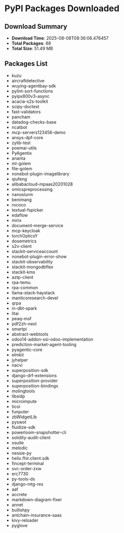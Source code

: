# PyPI Packages Downloaded

## Download Summary
- **Download Time**: 2025-08-08T08:36:06.476457
- **Total Packages**: 88
- **Total Size**: 51.49 MB

## Packages List
- kuzu
- aircraftdetective
- wuying-agentbay-sdk
- pylint-sort-functions
- pyipx800v3-async
- acacia-s2s-toolkit
- scipy-doctest
- fast-validators
- pancham
- datadog-checks-base
- ncatbot
- mcp-servers123456-demo
- ansys-dpf-core
- zylib-test
- poemai-utils
- PyAgentix
- ananta
- ml-golem
- file-golem
- nonebot-plugin-imagelibrary
- qiufeng
- alibabacloud-mpaas20201028
- omicspreprocessing
- nanoslurm
- benimang
- rococo
- textual-fspicker
- edaflow
- mirix
- document-merge-service
- mcp-keycloak
- torchOpticsY
- dosemetrics
- s2v-client
- stackit-serviceaccount
- nonebot-plugin-error-show
- stackit-observability
- stackit-mongodbflex
- stackit-kms
- aztp-client
- rpa-temu
- rpa-common
- llama-stack-haystack
- manticoresearch-devel
- qrpa
- in-dbt-spark
- litai
- peaq-msf
- pdf2zh-next
- smartpi
- abstract-webtools
- odoo14-addon-ssi-odoo-implementation
- prediction-market-agent-tooling
- pyagentic-core
- elmkit
- jyhelper
- nacvi
- superposition-sdk
- django-drf-extensions
- superposition-provider
- superposition-bindings
- molingtools
- libsidp
- microimpute
- ticoi
- funputer
- zbWidgetLib
- pyswot
- fluidize-sdk
- powerloom-snapshotter-cli
- solidity-audit-client
- xsuite
- melodic
- nessie-py
- helix.fhir.client.sdk
- fincept-terminal
- svc-order-zxw
- erc7730
- py-tools-ds
- django-mtg-res
- aaf
- accrete
- markdown-diagram-fixer
- annet
- bullishpy
- antchain-insurance-saas
- kivy-reloader
- pyglove
